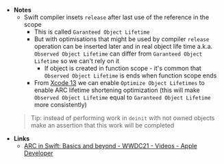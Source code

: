- **Notes**
	- Swift compiler insets `release` after last use of the reference in the scope
		- This is called `Garanteed Object Lifetime` 
		- But with optimisations that might be used by compiler `release` operation can be inserted later and in real object life time a.k.a. `Observed Object Lifetime` can differ from `Garanteed Object Lifetime` so we can't rely on it
			- If object is created in function scope - it's common that `Observed Object Lifetime` is ends when function scope ends
		- From [Xcode 13](Xcode.md) we can enable `Optimize Object Lifetimes` to enable ARC lifetime shortening optimization (this will make `Observed Object Lifetime` equal to `Garanteed Object Lifetime` more consistently)
	 > Tip: instead of performing work in `deinit` with not owned objects make an assertion that this work will be completed
- **Links**
	- [ARC in Swift: Basics and beyond - WWDC21 - Videos - Apple Developer](https://developer.apple.com/videos/play/wwdc2021/10216/)